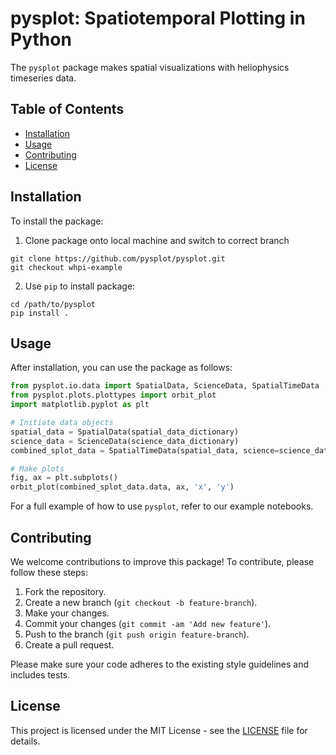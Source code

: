 # pysplot: Spatiotemporal Plotting in Python

The `pysplot` package makes spatial visualizations with heliophysics timeseries data.

## Table of Contents
- [Installation](#installation)
- [Usage](#usage)
- [Contributing](#contributing)
- [License](#license)

## Installation

To install the package:
1. Clone package onto local machine and switch to correct branch
```
git clone https://github.com/pysplot/pysplot.git
git checkout whpi-example
```
2. Use `pip` to install package:
```
cd /path/to/pysplot
pip install .
```

## Usage

After installation, you can use the package as follows:

```python
from pysplot.io.data import SpatialData, ScienceData, SpatialTimeData
from pysplot.plots.plottypes import orbit_plot
import matplotlib.pyplot as plt

# Initiate data objects
spatial_data = SpatialData(spatial_data_dictionary)
science_data = ScienceData(science_data_dictionary)
combined_splot_data = SpatialTimeData(spatial_data, science=science_data)

# Make plots
fig, ax = plt.subplots()
orbit_plot(combined_splot_data.data, ax, 'x', 'y')
```

For a full example of how to use `pysplot`, refer to our example notebooks.


## Contributing

We welcome contributions to improve this package! To contribute, please follow these steps:

1. Fork the repository.
2. Create a new branch (`git checkout -b feature-branch`).
3. Make your changes.
4. Commit your changes (`git commit -am 'Add new feature'`).
5. Push to the branch (`git push origin feature-branch`).
6. Create a pull request.

Please make sure your code adheres to the existing style guidelines and includes tests.

## License

This project is licensed under the MIT License - see the [LICENSE](LICENSE) file for details.
